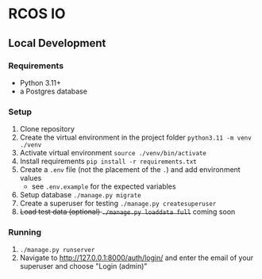 # RCOS IO

## Local Development

### Requirements

- Python 3.11+
- a Postgres database

### Setup

1. Clone repository
2. Create the virtual environment in the project folder `python3.11 -m venv ./venv`
3. Activate virtual environment `source ./venv/bin/activate`
4. Install requirements `pip install -r requirements.txt`
5. Create a `.env` file (not the placement of the `.`) and add environment values
    - see `.env.example` for the expected variables
6. Setup database `./manage.py migrate`
7. Create a superuser for testing `./manage.py createsuperuser`
8. ~~Load test data (optional) `./manage.py loaddata full`~~ coming soon


### Running

1. `./manage.py runserver`
2. Navigate to http://127.0.0.1:8000/auth/login/ and enter the email of your superuser and choose "Login (admin)"